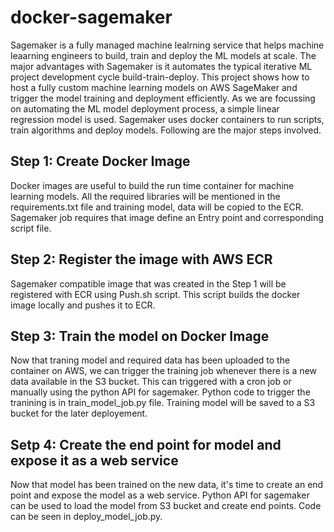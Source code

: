 # docker-sagemaker
Sagemaker is a fully managed machine lealrning service that helps machine leaarning engineers to build, train and deploy the ML models at scale. The major advantages with Sagemaker is it automates the typical iterative ML project development cycle build-train-deploy. This project shows how to host a fully custom machine learning models on AWS SageMaker and trigger the model training and deployment efficiently. As we are focussing on automating the ML model deployment process, a simple linear regression model is used. Sagemaker uses docker containers to run scripts, train algorithms and deploy models. Following are the major steps involved.

## Step 1: Create Docker Image
Docker images are useful to build the run time container for machine learning models. All the required libraries will be mentioned in the requirements.txt file and training model, data will be copied to the ECR. Sagemaker job requires that image define an Entry point and corresponding script file.

## Step 2: Register the image with AWS ECR
Sagemaker compatible image that was created in the Step 1 will be registered with ECR using Push.sh script. This script builds the docker image locally and pushes it to ECR.

## Step 3: Train the model on Docker Image
Now that traning model and required data has been uploaded to the container on AWS, we can trigger the training job whenever there is a new data available in the S3 bucket. This can triggered with a cron job or manually using the python API for sagemaker. Python code to trigger the tranining is in train_model_job.py file. Training model will be saved to a S3 bucket for the later deployement.

## Setp 4: Create the end point for model and expose it as a web service
Now that model has been trained on the new data, it's time to create an end point and expose the model as a web service. Python API for sagemaker can be used to load the model from S3 bucket and create end points. Code can be seen in deploy_model_job.py.
